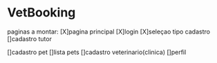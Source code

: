 # VetBooking


paginas a montar:
[X]pagina principal
[X]login
[X]seleçao tipo cadastro
[]cadastro tutor

[]cadastro pet
[]lista pets
[]cadastro veterinario(clinica)
[]perfil
